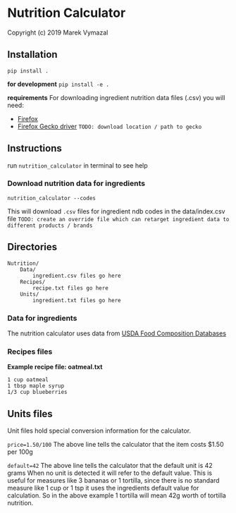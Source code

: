 # Nutrition Calculator
Copyright (c) 2019 Marek Vymazal

## Installation
`pip install .`

__for development__
`pip install -e .`

__requirements__
For downloading ingredient nutrition data files (.csv) you will need:
* [Firefox](https://www.mozilla.org/en-US/firefox/new/)
* [Firefox Gecko driver](https://github.com/mozilla/geckodriver/releases/)
`TODO: download location / path to gecko`

## Instructions
run `nutrition_calculator` in terminal to see help

### Download nutrition data for ingredients
`nutrition_calculator --codes`

This will download `.csv` files for ingredient ndb codes in the data/index.csv file
`TODO: create an override file which can retarget ingredient data to different products / brands`


## Directories
```
Nutrition/
    Data/
        ingredient.csv files go here
    Recipes/
        recipe.txt files go here
    Units/
        ingredient.txt files go here
```

### Data for ingredients
The nutrition calculator uses data from [USDA Food Composition Databases](https://ndb.nal.usda.gov/ndb/)

### Recipes files
__Example recipe file: oatmeal.txt__
```
1 cup oatmeal
1 tbsp maple syrup
1/3 cup blueberries
```

## Units files
Unit files hold special conversion information for the calculator.

`price=1.50/100`
The above line tells the calculator that the item costs $1.50 per 100g

`default=42`
The above line tells the calculator that the default unit is 42 grams
When no unit is detected it will refer to the default value.
This is useful for measures like 3 bananas or 1 tortilla, since there is no standard measure like 1 cup or 1 tsp it uses the ingredients default value for calculation. So in the above example 1 tortilla will mean 42g worth of tortilla nutrition.
